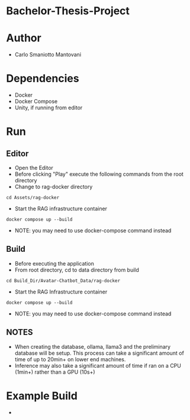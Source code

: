 # Bachelor-Thesis-Project

# Author
- Carlo Smaniotto Mantovani

# Dependencies
- Docker
- Docker Compose
- Unity, if running from editor

# Run

## Editor
- Open the Editor
- Before clicking "Play" execute the following commands from the root directory
- Change to rag-docker directory
```
cd Assets/rag-docker
```
- Start the RAG infrastructure container
```
docker compose up --build
```
- NOTE: you may need to use docker-compose command instead

## Build
- Before executing the application
- From root directory, cd to data directory from build
```
cd Build_Dir/Avatar-Chatbot_Data/rag-docker
```
- Start the RAG Infrastructure container
```
docker compose up --build
```
- NOTE: you may need to use docker-compose command instead

## NOTES
- When creating the database, ollama, llama3 and the preliminary database will be setup. This process can take a significant amount of time of up to 20min+ on lower end machines.
- Inference may also take a significant amount of time if ran on a CPU (1min+) rather than a GPU (10s+)

# Example Build
- 

